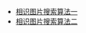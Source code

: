- [相识图片搜索算法一](http://www.ruanyifeng.com/blog/2011/07/principle_of_similar_image_search.html)
- [相识图片搜索算法二](http://www.ruanyifeng.com/blog/2013/03/similar_image_search_part_ii.html)
